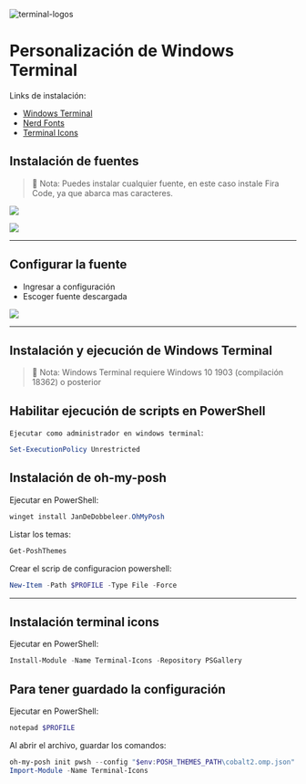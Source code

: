 ![terminal-logos](https://user-images.githubusercontent.com/48369326/115790869-4c852b00-a37c-11eb-97f1-f61972c7800c.png)

# Personalización de Windows Terminal

Links de instalación:

* [Windows Terminal](https://aka.ms/terminal)
* [Nerd Fonts](https://www.nerdfonts.com/font-downloads)
* [Terminal Icons](https://github.com/devblackops/Terminal-Icons)

## Instalación de fuentes

> 🔴 Nota: Puedes instalar cualquier fuente, en este caso instale Fira Code, ya que abarca mas caracteres.

![](https://i.ibb.co/0cSPLXL/firacode.png)

![](https://i.ibb.co/hfQc2sK/fonts.jpg)

---

## Configurar la fuente

* Ingresar a configuración
* Escoger fuente descargada

![](https://i.ibb.co/GMm3QG9/configuracionfuente.jpg)

---
## Instalación y ejecución de Windows Terminal

> 🔴 Nota: Windows Terminal requiere Windows 10 1903 (compilación 18362) o posterior

## Habilitar ejecución de scripts en PowerShell

`Ejecutar como administrador en windows terminal`:

```powershell
Set-ExecutionPolicy Unrestricted
```

## Instalación de oh-my-posh

Ejecutar en PowerShell:

```powershell
winget install JanDeDobbeleer.OhMyPosh
```

Listar los temas:

```powershell
Get-PoshThemes
```

Crear el scrip de configuracion powershell:

```powershell
New-Item -Path $PROFILE -Type File -Force
```
---
## Instalación terminal icons

Ejecutar en PowerShell:

```powershell
Install-Module -Name Terminal-Icons -Repository PSGallery
```
## Para tener guardado la configuración

Ejecutar en PowerShell:

```powershell
notepad $PROFILE
```

Al abrir el archivo, guardar los comandos:

```powershell
oh-my-posh init pwsh --config "$env:POSH_THEMES_PATH\cobalt2.omp.json" | Invoke-Expression
Import-Module -Name Terminal-Icons
```